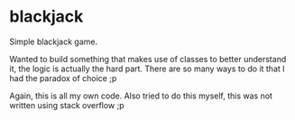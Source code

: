 # blackjack
Simple blackjack game.

Wanted to build something that makes use of classes to better understand it, the logic is actually the hard part. There are so many ways to do it that I had the paradox of choice ;p

Again, this is all my own code. Also tried to do this myself, this was not written using stack overflow ;p

